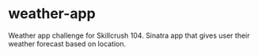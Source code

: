 weather-app
===========

Weather app challenge for Skillcrush 104. Sinatra app that gives user their weather forecast based on location. 
